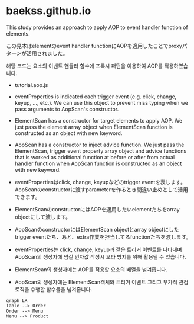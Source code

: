 # baekss.github.io
This study provides an approach to apply AOP to event handler function of elements.

この見本はelementのevent handler functionにAOPを適用したことでproxyパターンが活用されました。

해당 코드는 요소의 이벤트 핸들러 함수에 프록시 패턴을 이용하여 AOP를 적용하였습니다.

* tutorial.aop.js
- eventProperties is indicated each trigger event (e.g. click, change, keyup, ..., etc.). We can use this object to prevent miss typing when we pass arguments to AopScan's constructor.
- ElementScan has a constructor for target elements to apply AOP. We just pass the element array object when ElementScan function is constructed as an object with new keyword.
- AopScan has a constructor to inject advice function. We just pass the ElementScan, trigger event property array object and advice functions that is worked as additional function at before or after from actual handler function when AopScan function is constructed as an object with new keyword.

- eventPropertiesはclick, change, keyupなどのtrigger eventを表します。AopScanのconstructorに渡すparameterを作るとき間違い止めとして活用できます。
- ElementScanのconstructorにはAOPを適用したいelementたちをarray objectにして渡します。
- AopScanのconstructorにはElementScan objectとarray objectにしたtrigger eventたち、あと、extra作業を担当してるfunctionたちを渡します。

- eventProperties는 click, change, keyup과 같은 트리거 이벤트를 나타내며 AopScan의 생성자에 넘길 인자값 작성시 오타 방지를 위해 활용될 수 있습니다.
- ElementScan의 생성자에는 AOP를 적용할 요소의 배열을 넘겨줍니다.
- AopScan의 생성자에는 ElementScan객체와 트리거 이벤트 그리고 부가적 관점 로직을 수행할 함수들을 넘겨줍니다.

```mermaid
graph LR
Table --> Order
Order --> Menu
Menu --> Product
```
